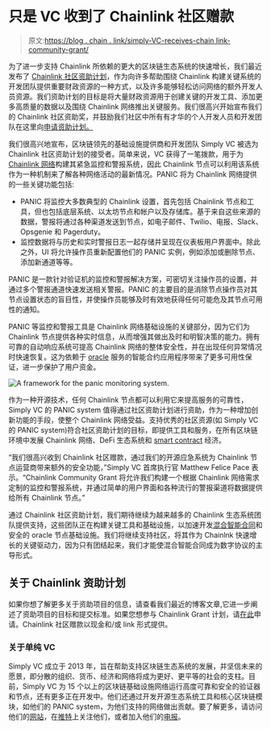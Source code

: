 # 只是 VC 收到了 Chainlink 社区赠款

> 原文:[https://blog . chain . link/simply-VC-receives-chain link-community-grant/](https://blog.chain.link/simply-vc-receives-chainlink-community-grant/)

为了进一步支持 Chainlink 所依赖的更大的区块链生态系统的快速增长，我们最近发布了 [Chainlink 社区资助计划](https://blog.chain.link/introducing-the-chainlink-community-grant-program/)，作为向许多帮助围绕 Chainlink 构建关键系统的开发团队提供重要财政资源的一种方式，以及许多能够轻松访问网络的额外开发人员资源。我们资助计划的目标是将大量财政资源用于创建关键的开发工具、添加更多高质量的数据以及围绕 Chainlink 网络推出关键服务。我们很高兴开始宣布我们的 Chainlink 社区资助奖，并鼓励我们社区中所有有才华的个人开发人员和开发团队在这里向[申请资助计划。](https://chainlinkgrants.typeform.com/to/efEbsq)

我们很高兴地宣布，区块链领先的基础设施提供商和开发团队 Simply VC 被选为 Chainlink 社区资助计划的接受者。简单来说，VC 获得了一笔拨款，用于为 [Chainlink 网络](https://chain.link/)构建其紧急监控和警报系统，因此 Chainlink 节点可以利用该系统作为一种机制来了解各种网络活动的最新情况。PANIC 将为 Chainlink 网络提供的一些关键功能包括:

*   PANIC 将监控大多数典型的 Chainlink 设置，首先包括 Chainlink 节点和工具，但也包括底层系统、以太坊节点和帐户以及存储库。基于来自这些来源的数据，警报将通过各种渠道发送到节点，如电子邮件、Twilio、电报、Slack、Opsgenie 和 Pagerduty。
*   监控数据将与历史和实时警报日志一起存储并呈现在仪表板用户界面中。除此之外，UI 将允许操作员重新配置他们的 PANIC 实例，例如添加或删除节点、添加新通道等等。

PANIC 是一款针对验证机的监控和警报解决方案，可密切关注操作员的设置，并通过多个警报通道快速发送相关警报。PANIC 的主要目的是消除节点操作员对其节点设置状态的盲目性，并使操作员能够及时有效地获得任何可能危及其节点可用性的通知。

PANIC 等监控和警报工具是 Chainlink 网络基础设施的关键部分，因为它们为 Chainlink 节点提供各种实时信息，从而增强其做出及时和明智决策的能力。拥有可靠的自动响应系统可提高 Chainlink 网络的整体安全性，并在出现任何异常情况时快速恢复。这为依赖于 [oracle](https://chain.link/education/blockchain-oracles) 服务的智能合约应用程序带来了更多可用性保证，进一步保护了用户资金。

![A framework for the panic monitoring system. ](../Images/c2471dfc0999364134313712ae54466a.png)

作为一种开源技术，任何 Chainlink 节点都可以利用它来提高服务的可靠性，Simply VC 的 PANIC system 值得通过社区资助计划进行资助，作为一种增加创新功能的手段，使整个 Chainlink 网络受益。支持优秀的社区资源(如 Simply VC 的 PANIC system)符合社区资助计划的目标，即提供工具和服务，在所有区块链环境中发展 Chainlink 网络、DeFi 生态系统和 [smart contract](https://chain.link/education/smart-contracts) 经济。

“我们很高兴收到 Chainlink 社区赠款，通过我们的开源应急系统为 Chainlink 节点运营商带来额外的安全功能，”Simply VC 首席执行官 Matthew Felice Pace 表示。“Chainlink Community Grant 将允许我们构建一个根据 Chainlink 网络需求定制的监控和警报系统，并通过简单的用户界面和各种流行的警报渠道将数据提供给所有 Chainlink 节点。”

通过 Chainlink 社区资助计划，我们期待继续为越来越多的 Chainlink 生态系统团队提供支持，这些团队正在构建关键工具和基础设施，以加速开发[混合智能合同](https://blog.chain.link/hybrid-smart-contracts-explained/)和安全的 oracle 节点基础设施。我们将继续支持社区，将其作为 Chainlnk 快速增长的关键驱动力，因为只有团结起来，我们才能使混合智能合同成为数字协议的主导形式。

## 关于 Chainlink 资助计划

如果你想了解更多关于资助项目的信息，请查看我们最近的博客文章,它进一步阐述了资助项目的目标和提交标准。如果您想参与 Chainlink Grant 计划，请[在此](https://chainlinkgrants.typeform.com/to/efEbsq)申请。Chainlink 社区赠款以现金和/或 link 形式提供。

### 关于单纯 VC

Simply VC 成立于 2013 年，旨在帮助支持区块链生态系统的发展，并坚信未来的愿景，即分散的组织、货币、经济和网络将成为更好、更平等的社会的支柱。目前，Simply VC 为 15 个以上的区块链基础设施网络运行高度可靠和安全的验证器和节点，还有更多正在开发中。他们还通过开发开源生态系统工具和核心区块链模块，如他们的 PANIC system，为他们支持的网络做出贡献。要了解更多，请访问他们的[网站](https://simply-vc.com.mt/)，在[推特](https://twitter.com/Simply_VC)上关注他们，或者加入他们的[电报](https://twitter.com/Simply_VC)。